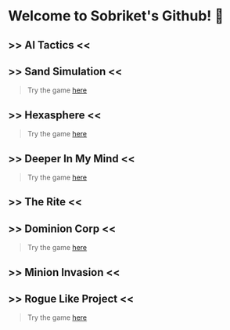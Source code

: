 # Welcome to Sobriket's Github! 👋

## >> AI Tactics <<

## >> Sand Simulation <<

> Try the game [here](https://sobriket.itch.io/sand-simulation)

## >> Hexasphere <<

> Try the game [here](https://sobriket.itch.io/hexasphere)

## >> Deeper In My Mind <<

> Try the game [here](https://sobriket.itch.io/dimm)

## >> The Rite <<


## >> Dominion Corp <<

> Try the game [here](https://sobriket.itch.io/dominion)

## >> Minion Invasion <<


## >> Rogue Like Project <<

> Try the game [here](https://sobriket.itch.io/rogue-like-test)

<!--
**Sobriket/Sobriket** is a ✨ _special_ ✨ repository because its `README.md` (this file) appears on your GitHub profile.

Here are some ideas to get you started:

- 🔭 I’m currently working on ...
- 🌱 I’m currently learning ...
- 👯 I’m looking to collaborate on ...
- 🤔 I’m looking for help with ...
- 💬 Ask me about ...
- 📫 How to reach me: ...
- 😄 Pronouns: ...
- ⚡ Fun fact: ...
-->
